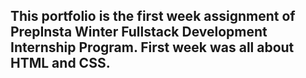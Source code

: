 This portfolio is the first week assignment of PrepInsta Winter Fullstack Development Internship Program. First week was all about HTML and CSS.
------------------------------------------------------------------------------------------------------------------------------------------------
